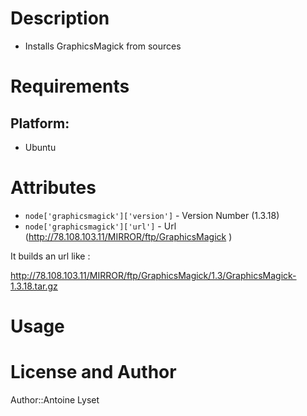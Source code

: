Description
===========

* Installs GraphicsMagick from sources

Requirements
============

## Platform:

* Ubuntu

Attributes
==========

* `node['graphicsmagick']['version']` - Version Number (1.3.18)
* `node['graphicsmagick']['url']`     - Url (http://78.108.103.11/MIRROR/ftp/GraphicsMagick )

It builds an url like :

http://78.108.103.11/MIRROR/ftp/GraphicsMagick/1.3/GraphicsMagick-1.3.18.tar.gz

Usage
=====

License and Author
==================

Author::Antoine Lyset
